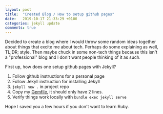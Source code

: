 ```yaml
---
layout: post
title:  "Created Blog / How to setup github pages"
date:   2019-10-17 21:33:29 +0100
categories: jekyll update
comments: true
---
```


Decided to create a blog where I would throw some random ideas together about things that excite me about tech.
Perhaps do some explaining as well, TL;DR; style.
Then maybe chuck in some non-tech things because this isn't a "professional" blog and I don't want people thinking of it as such.

First up, how does one setup github pages with Jekyll?

1. Follow github instructions for a personal page
1. Follow Jekyll instruction for installing Jekyll
1. `jekyll new .` in project repo
1. Copy my [Gemfile](https://github.com/phughk/phughk.github.io/blob/master/Gemfile), it should only have 2 lines.
1. Verify things work locally with `bundle exec jekyll serve`

Hope I saved you a few hours if you don't want to learn Ruby.

